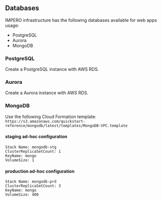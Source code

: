 ## Databases
IMPERO infrastructure has the following databases available for web apps usage:
- PostgreSQL
- Aurora
- MongoDB

### PostgreSQL
Create a PostgreSQL instance with AWS RDS.

### Aurora
Create a Aurora instance with AWS RDS.

### MongoDB
Use the following Cloud Formation template:
`https://s3.amazonaws.com/quickstart-reference/mongodb/latest/templates/MongoDB-VPC.template`

#### staging ad-hoc configuration
```
Stack Name: mongodb-stg
ClusterReplicaSetCount: 1
KeyName: mongo
VolumeSize: 1
```

#### production ad-hoc configuration
```
Stack Name: mongodb-prd
ClusterReplicaSetCount: 3
KeyName: mongo
VolumeSize: 400
```
